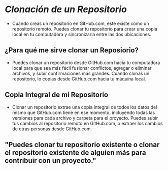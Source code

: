 # ***Clonación de un Repositorio​***
- Cuando creas un repositorio en GitHub.com, este existe como un repositorio remoto. Puedes clonar tu repositorio para crear una copia local en tu computadora y sincronizarla entre las dos ubicaciones. 

## **¿Para qué me sirve clonar un Reposiorio?**
- Puedes clonar un repositorio desde GitHub.com hacia tu computadora local para que sea más fácil fusionar conflictos, agregar o eliminar archivos, y subir confirmaciones más grandes. Cuando clonas un repositorio, lo copias desde GitHub.com hacia tu máquina local.​

## **Copia Integral de mi Repositorio**
- Clonar un repositorio extrae una copia integral de todos los datos del mismo que GitHub.com tiene en ese momento, incluyendo todas las versiones para cada archivo y carpeta para el proyecto. Puedes subir tus cambios al repositorio remoto en GitHub.com, o extraer los cambios de otras personas desde GitHub.com.​


"Puedes clonar tu repositorio existente o clonar el repositorio existente de alguien más para contribuir con un proyecto."
-----

